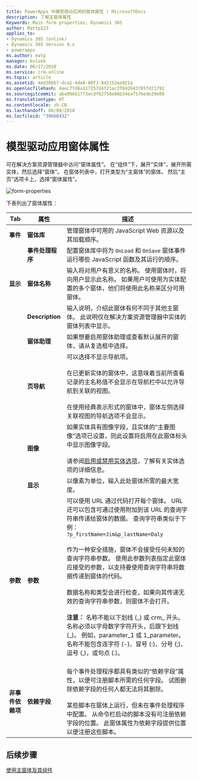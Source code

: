 ```yaml
---
title: PowerApps 中模型驱动应用的窗体属性 | MicrosoftDocs
description: 了解主窗体属性
Keywords: Main form properties; Dynamics 365
author: Mattp123
applies_to:
- Dynamics 365 (online)
- Dynamics 365 Version 9.x
- powerapps
ms.author: matp
manager: kvivek
ms.date: 06/27/2018
ms.service: crm-online
ms.topic: article
ms.assetid: 4ed30bb7-dca1-4de8-80f3-842152ea921a
ms.openlocfilehash: 4aec7fd8a117257d4f21ac2f692643785fd21791
ms.sourcegitcommit: aba996b1773ecdf62758e06b34eaf57bede29e08
ms.translationtype: HT
ms.contentlocale: zh-CN
ms.lasthandoff: 08/08/2018
ms.locfileid: "39668432"
---
```

# <a name="model-driven-app-form-properties"></a>模型驱动应用窗体属性 

可在解决方案资源管理器中访问“窗体属性”。 在“组件”下，展开“实体”，展开所需实体，然后选择“窗体”。 在窗体列表中，打开类型为“主窗体”的窗体。 然后“主页”选项卡上，选择“窗体属性”。

![form-properties](media/form-properties.png)

下表列出了窗体属性：  
  
|Tab|属性|描述|  
|---------|--------------|-----------------|  
|**事件**|**窗体库**|管理窗体中可用的 JavaScript Web 资源以及其加载顺序。|  
||**事件处理程序**|配置窗体库中将为 `OnLoad` 和 `OnSave` 窗体事件运行哪些 JavaScript 函数及其运行的顺序。|  
|**显示**|**窗体名称**|输入将对用户有意义的名称。 使用窗体时，将向用户显示此名称。 如果用户可使用为实体配置的多个窗体，他们将使用此名称来区分可用窗体。|  
||**Description**|输入说明，介绍此窗体有何不同于其他主窗体。 此说明仅在解决方案资源管理器中实体的窗体列表中显示。|  
||**窗体助理**|如果想要启用窗体助理或查看默认展开的窗体，请从复选框中选择。|
||**页导航**|可以选择不显示导航项。<br /><br /> 在已更新实体的窗体中，这意味着当前所查看记录的主名称值不会显示在导航栏中以允许导航到关联的视图。<br /><br /> 在使用经典表示形式的窗体中，窗体左侧选择关联视图的导航选项不会显示。|  
||**图像**|如果实体具有图像字段，且实体的“主要图像”选项已设置，则此设置将启用在此窗体标头中显示图像字段。<br /><br /> 请参阅[启用或禁用实体选项](../common-data-service/edit-entities.md#enable-or-disable-entity-options)，了解有关实体选项的详细信息。|  ||**显示**|设置最大宽度（以像素为单位），限制窗体的宽度。 默认值为 1900。|  
||**显示**|以像素为单位，输入此处窗体所需的最大宽度。|
|**参数**|**参数**|可以使用 URL 通过代码打开每个窗体。 URL 还可以包含可通过使用附加到该 URL 的查询字符串传递给窗体的数据。 查询字符串类似于下例：<br />`?p_firstName=Jim&p_lastName=Daly`<br /><br /> 作为一种安全措施，窗体不会接受任何未知的查询字符串参数。 使用此参数列表指定此窗体应接受的参数，以支持要使用查询字符串将数据传递到窗体的代码。<br /><br /> 数据名称和类型会进行检查，如果向其传递无效的查询字符串参数，则窗体不会打开。<br /><br />**注意：** 名称不能以下划线 (_) 或 crm\_ 开头。 名称必须以字母数字字符开头，后跟下划线 (\_)。 例如，parameter_1 或 1_parameter。 名称不能包含连字符 (-)、冒号 (:)、分号 (;)、逗号 (,)，或句点 (.)。 <br /><br />|  
|**非事件依赖项**|**依赖字段**|每个事件处理程序都具有类似的“依赖字段”属性，以便可注册脚本所需的任何字段。 试图删除依赖字段的任何人都无法将其删除。<br /><br /> 某些脚本在窗体上运行，但未在事件处理程序中配置。 从命令栏启动的脚本没有可注册依赖字段的位置。 此窗体属性为依赖字段提供位置以便注册这些脚本。|  

## <a name="next-steps"></a>后续步骤

[使用主窗体及其组件](use-main-form-and-components.md)